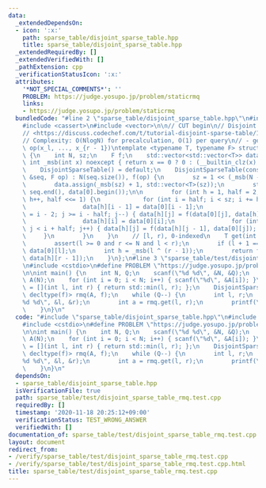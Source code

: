 ```yaml
---
data:
  _extendedDependsOn:
  - icon: ':x:'
    path: sparse_table/disjoint_sparse_table.hpp
    title: sparse_table/disjoint_sparse_table.hpp
  _extendedRequiredBy: []
  _extendedVerifiedWith: []
  _pathExtension: cpp
  _verificationStatusIcon: ':x:'
  attributes:
    '*NOT_SPECIAL_COMMENTS*': ''
    PROBLEM: https://judge.yosupo.jp/problem/staticrmq
    links:
    - https://judge.yosupo.jp/problem/staticrmq
  bundledCode: "#line 2 \"sparse_table/disjoint_sparse_table.hpp\"\n#include <algorithm>\n\
    #include <cassert>\n#include <vector>\n\n// CUT begin\n// Disjoint sparse table\n\
    // <https://discuss.codechef.com/t/tutorial-disjoint-sparse-table/17404>\n// <https://drken1215.hatenablog.com/entry/2018/09/08/162600>\n\
    // Complexity: O(NlogN) for precalculation, O(1) per query\n// - get(l, r): return\
    \ op(x_l, ..., x_{r - 1})\ntemplate <typename T, typename F> struct DisjointSparseTable\
    \ {\n    int N, sz;\n    F f;\n    std::vector<std::vector<T>> data;\n    static\
    \ int _msb(int x) noexcept { return x == 0 ? 0 : (__builtin_clz(x) ^ 31); }\n\
    \    DisjointSparseTable() = default;\n    DisjointSparseTable(const std::vector<T>\
    \ &seq, F op) : N(seq.size()), f(op) {\n        sz = 1 << (_msb(N - 1) + 1);\n\
    \        data.assign(_msb(sz) + 1, std::vector<T>(sz));\n        std::copy(seq.begin(),\
    \ seq.end(), data[0].begin());\n\n        for (int h = 1, half = 2; half < N;\
    \ h++, half <<= 1) {\n            for (int i = half; i < sz; i += half * 2) {\n\
    \                data[h][i - 1] = data[0][i - 1];\n                for (int j\
    \ = i - 2; j >= i - half; j--) { data[h][j] = f(data[0][j], data[h][j + 1]); }\n\
    \                data[h][i] = data[0][i];\n                for (int j = i + 1;\
    \ j < i + half; j++) { data[h][j] = f(data[h][j - 1], data[0][j]); }\n       \
    \     }\n        }\n    }\n    // [l, r), 0-indexed\n    T get(int l, int r) {\n\
    \        assert(l >= 0 and r <= N and l < r);\n        if (l + 1 == r) return\
    \ data[0][l];\n        int h = _msb(l ^ (r - 1));\n        return f(data[h][l],\
    \ data[h][r - 1]);\n    }\n};\n#line 3 \"sparse_table/test/disjoint_sparse_table_rmq.test.cpp\"\
    \n#include <cstdio>\n#define PROBLEM \"https://judge.yosupo.jp/problem/staticrmq\"\
    \n\nint main() {\n    int N, Q;\n    scanf(\"%d %d\", &N, &Q);\n    std::vector<int>\
    \ A(N);\n    for (int i = 0; i < N; i++) { scanf(\"%d\", &A[i]); }\n    auto f\
    \ = [](int l, int r) { return std::min(l, r); };\n    DisjointSparseTable<int,\
    \ decltype(f)> rmq(A, f);\n    while (Q--) {\n        int l, r;\n        scanf(\"\
    %d %d\", &l, &r);\n        int a = rmq.get(l, r);\n        printf(\"%d\\n\", a);\n\
    \    }\n}\n"
  code: "#include \"sparse_table/disjoint_sparse_table.hpp\"\n#include <cassert>\n\
    #include <cstdio>\n#define PROBLEM \"https://judge.yosupo.jp/problem/staticrmq\"\
    \n\nint main() {\n    int N, Q;\n    scanf(\"%d %d\", &N, &Q);\n    std::vector<int>\
    \ A(N);\n    for (int i = 0; i < N; i++) { scanf(\"%d\", &A[i]); }\n    auto f\
    \ = [](int l, int r) { return std::min(l, r); };\n    DisjointSparseTable<int,\
    \ decltype(f)> rmq(A, f);\n    while (Q--) {\n        int l, r;\n        scanf(\"\
    %d %d\", &l, &r);\n        int a = rmq.get(l, r);\n        printf(\"%d\\n\", a);\n\
    \    }\n}\n"
  dependsOn:
  - sparse_table/disjoint_sparse_table.hpp
  isVerificationFile: true
  path: sparse_table/test/disjoint_sparse_table_rmq.test.cpp
  requiredBy: []
  timestamp: '2020-11-18 20:25:12+09:00'
  verificationStatus: TEST_WRONG_ANSWER
  verifiedWith: []
documentation_of: sparse_table/test/disjoint_sparse_table_rmq.test.cpp
layout: document
redirect_from:
- /verify/sparse_table/test/disjoint_sparse_table_rmq.test.cpp
- /verify/sparse_table/test/disjoint_sparse_table_rmq.test.cpp.html
title: sparse_table/test/disjoint_sparse_table_rmq.test.cpp
---
```


